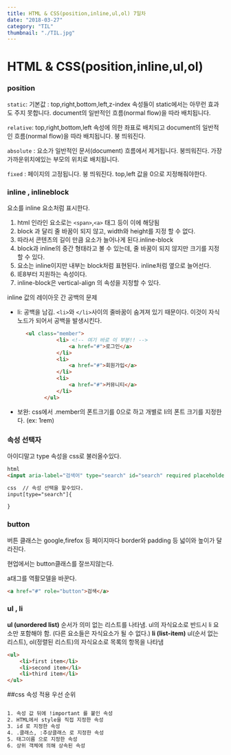 ```yaml
---
title: HTML & CSS(position,inline,ul,ol) 7일차
date: "2018-03-27"
category: "TIL"
thumbnail: "./TIL.jpg"
---
```


# HTML & CSS(position,inline,ul,ol)

### position

`static`: 기본값 : top,right,bottom,left,z-index 속성들이 static에서는 아무런 효과도 주지 못합니다. document의 일반적인 흐름(normal flow)을 따라 배치됩니다.

`relative`:  top,right,bottom,left 속성에 의한 좌표로 배치되고 document의 일반적인 흐름(normal flow)을 따라 배치됩니다. 붕 띄워진다.

`absolute` : 요소가 일반적인 문서(document) 흐름에서 제거됩니다. 붕띄워진다. 가장가까운위치에있는 부모의 위치로 배치됩니다.

`fixed` : 페이지의 고정됩니다. 붕 띄워진다. top,left 값을 0으로 지정해줘야한다.



### inline , inlineblock

요소를 inline 요소처럼 표시한다.

1. html 인라인 요소로는 `<span>`,`<a>` 태그 등이 이에 해당됨
2. block 과 달리 줄 바꿈이 되지 않고, width와 height를 지정 할 수 없다.
3. 따라서 콘텐츠의 길이 만큼 요소가 늘어나게 된다.inline-block
4. block과 inline의 중간 형태라고 볼 수 있는데, 줄 바꿈이 되지 않지만 크기를 지정 할 수 있다.
5. 요소는 inline이지만 내부는 block처럼 표현된다. inline처럼 옆으로 늘어선다.
6. IE8부터 지원하는 속성이다.
7. inline-block은 vertical-align 의 속성을 지정할 수 있다.

inline 값의 레이아웃 간 공백의 문제

- li: 공백을 남김. `<li>`와 `</li>`사이의 줄바꿈이 숨겨져 있기 때문이다. 이것이 자식 노드가 되어서 공백을 발생시킨다.<br/>
```html
      <ul class="member">
                <li> <!-- 여기 바로 이 부분!! -->
                    <a href="#">로그인</a>
                </li>
                <li>
                    <a href="#">회원가입</a>
                </li>
                <li>
                    <a href="#">커뮤니티</a>
                </li>
            </ul>
```
- 보완: css에서 .member의 폰트크기를 0으로 하고 개별로 li의 폰트 크기를 지정한다. (ex: 1rem)

### 속성 선택자

아이디말고 type 속성을 css로 불러올수있다.

```html
html
<input aria-label="검색어" type="search" id="search" required placeholder="검색어를 입력하세요.">
```

```html
css  // 속성 선택을 할수있다.
input[type="search"]{

}
```



### button

버튼 클래스는 google,firefox 등 페이지마다 border와 padding 등 넓이와 높이가 달라진다.

현업에서는 button클래스를 잘쓰지않는다.

a태그를 역활모델을 바꾼다.

```html
<a href="#" role="button">검색</a>
```



### ul , li

**ul (unordered list)**
순서가 의미 없는 리스트를 나타냄.
ul의 자식요소로 반드시 li 요소만 포함해야 함. (다른 요소들은 자식요소가 될 수 없다.)
**li (list-item)**
ul(순서 없는 리스트), ol(정렬된 리스트)의 자식요소로 목록의 항목을 나타냄

```html
<ul>
    <li>first item</li>
    <li>second item</li>
    <li>third item</li>
</ul>
```

##css 속성 적용 우선 순위

```html

1. 속성 값 뒤에 !important 를 붙인 속성
2. HTML에서 style을 직접 지정한 속성
3. id 로 지정한 속성
4. .클래스, :추상클래스 로 지정한 속성
5. 태그이름 으로 지정한 속성
6. 상위 객체에 의해 상속된 속성

```
